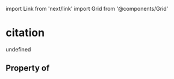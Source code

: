import Link from 'next/link'
import Grid from '@components/Grid'

# citation

undefined

## Property of



